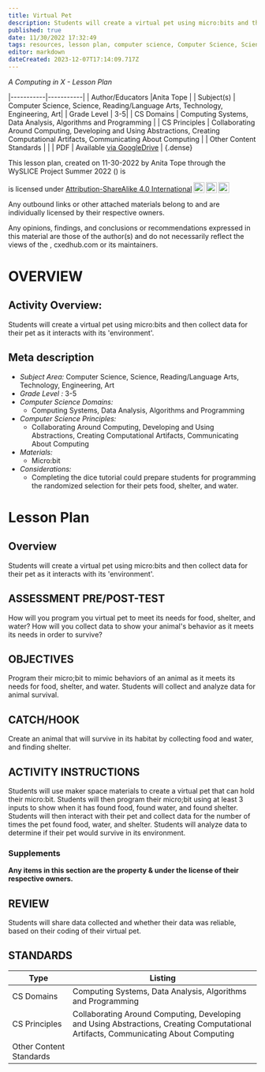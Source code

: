```yaml
---
title: Virtual Pet
description: Students will create a virtual pet using micro:bits and then collect data for their pet as it interacts with its 'environment'.
published: true
date: 11/30/2022 17:32:49
tags: resources, lesson plan, computer science, Computer Science, Science, Reading/Language Arts, Technology, Engineering, Art 
editor: markdown
dateCreated: 2023-12-07T17:14:09.717Z
---
```

*A Computing in X - Lesson Plan*

|-----------|-----------|
| Author/Educators |Anita Tope |
| Subject(s) | Computer Science, Science, Reading/Language Arts, Technology, Engineering, Art|
| Grade Level | 3-5|
| CS Domains | Computing Systems, Data Analysis, Algorithms and Programming |
| CS Principles | Collaborating Around Computing, Developing and Using Abstractions, Creating Computational Artifacts, Communicating About Computing |
| Other Content Standards |  | 
| PDF | Available [via GoogleDrive]() |
{.dense}






This lesson plan, created on 11-30-2022 by Anita Tope through the  WySLICE Project Summer 2022 () is  <p xmlns:cc="http://creativecommons.org/ns#" >  is licensed under <a href="http://creativecommons.org/licenses/by-sa/4.0/?ref=chooser-v1" target="_blank" rel="license noopener noreferrer" style="display:inline-block;">Attribution-ShareAlike 4.0 International<img style="height:22px!important;margin-left:3px;vertical-align:text-bottom;" src="https://mirrors.creativecommons.org/presskit/icons/cc.svg?ref=chooser-v1"><img style="height:22px!important;margin-left:3px;vertical-align:text-bottom;" src="https://mirrors.creativecommons.org/presskit/icons/by.svg?ref=chooser-v1"><img style="height:22px!important;margin-left:3px;vertical-align:text-bottom;" src="https://mirrors.creativecommons.org/presskit/icons/sa.svg?ref=chooser-v1"></a></p>


Any outbound links or other attached materials belong to and are individually licensed by their respective owners. 


Any opinions, findings, and conclusions or recommendations expressed in this material are those of the author(s) and do not necessarily reflect the views of the , cxedhub.com or its maintainers.


# OVERVIEW
## Activity Overview:  
Students will create a virtual pet using micro:bits and then collect data for their pet as it interacts with its 'environment'.
## Meta description
+ *Subject Area:* Computer Science, Science, Reading/Language Arts, Technology, Engineering, Art 
+ *Grade Level :* 3-5 
+ *Computer Science Domains:*
   + Computing Systems, Data Analysis, Algorithms and Programming
+ *Computer Science Principles:*
   + Collaborating Around Computing, Developing and Using Abstractions, Creating Computational Artifacts, Communicating About Computing
+ *Materials:* 
   + Micro:bit
+ *Considerations:*
   + Completing the dice tutorial could prepare students for programming the randomized selection for their pets food, shelter, and water.


# Lesson Plan
## Overview
Students will create a virtual pet using micro:bits and then collect data for their pet as it interacts with its 'environment'.
## ASSESSMENT PRE/POST-TEST
How will you program you virtual pet to meet its needs for food, shelter, and water?
How will you collect data to show your animal's behavior as it meets its needs in order to survive?
## OBJECTIVES
Program their micro;bit to mimic behaviors of an animal as it meets its needs for food, shelter, and water.
Students will collect and analyze data for animal survival.


## CATCH/HOOK
Create an animal that will survive in its habitat by collecting food and water, and finding shelter.


## ACTIVITY INSTRUCTIONS
Students will use maker space materials to create a virtual pet that can hold their micro:bit.
Students will then program their micro;bit using at least 3 inputs to show when it has found food, found water, and found shelter.
Students will then interact with their pet and collect data for the number of times the pet found food, water, and shelter.
Students will analyze data to determine if their pet would survive in its environment.


### Supplements
**Any items in this section are the property & under the license of their respective owners.**






## REVIEW
Students will share data collected and whether their data was reliable, based on their coding of their virtual pet.
## STANDARDS        
| Type | Listing | 
|-----------|-----------|
| CS Domains  | Computing Systems, Data Analysis, Algorithms and Programming|
| CS Principles   | Collaborating Around Computing, Developing and Using Abstractions, Creating Computational Artifacts, Communicating About Computing|
| Other Content Standards |   |
